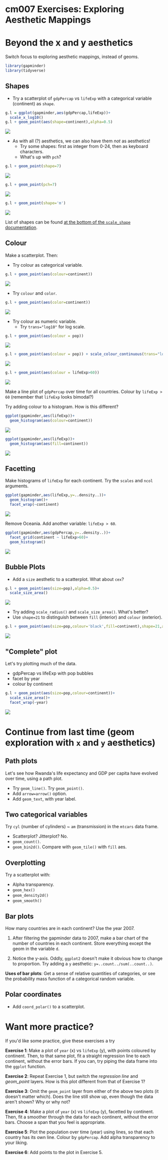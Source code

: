 cm007 Exercises: Exploring Aesthetic Mappings
================

Beyond the x and y aesthetics
=============================

Switch focus to exploring aesthetic mappings, instead of geoms.

``` r
library(gapminder)
library(tidyverse)
```

Shapes
------

-   Try a scatterplot of `gdpPercap` vs `lifeExp` with a categorical variable (continent) as `shape`.

``` r
g.l = ggplot(gapminder,aes(gdpPercap,lifeExp))+
  scale_x_log10()
g.l + geom_point(aes(shape=continent),alpha=0.5)
```

![](cm007-exercise_files/figure-markdown_github/unnamed-chunk-2-1.png)

-   As with all (?) aesthetics, we can also have them *not* as aesthetics!
    -   Try some shapes: first as integer from 0-24, then as keyboard characters.
    -   What's up with `pch`?

``` r
g.l + geom_point(shape=7)
```

![](cm007-exercise_files/figure-markdown_github/unnamed-chunk-3-1.png)

``` r
g.l + geom_point(pch=7)
```

![](cm007-exercise_files/figure-markdown_github/unnamed-chunk-3-2.png)

``` r
g.l + geom_point(shape='m')
```

![](cm007-exercise_files/figure-markdown_github/unnamed-chunk-3-3.png)

List of shapes can be found [at the bottom of the `scale_shape` documentation](https://ggplot2.tidyverse.org/reference/scale_shape.html).

Colour
------

Make a scatterplot. Then:

-   Try colour as categorical variable.

``` r
g.l + geom_point(aes(colour=continent))
```

![](cm007-exercise_files/figure-markdown_github/unnamed-chunk-4-1.png)

-   Try `colour` and `color`.

``` r
g.l + geom_point(aes(color=continent))
```

![](cm007-exercise_files/figure-markdown_github/unnamed-chunk-5-1.png)

-   Try colour as numeric variable.
    -   Try `trans="log10"` for log scale.

``` r
g.l + geom_point(aes(colour = pop))
```

![](cm007-exercise_files/figure-markdown_github/unnamed-chunk-6-1.png)

``` r
g.l + geom_point(aes(colour = pop)) + scale_colour_continuous(trans="log10")
```

![](cm007-exercise_files/figure-markdown_github/unnamed-chunk-6-2.png)

``` r
g.l + geom_point(aes(colour = lifeExp>60))
```

![](cm007-exercise_files/figure-markdown_github/unnamed-chunk-6-3.png)

Make a line plot of `gdpPercap` over time for all countries. Colour by `lifeExp > 60` (remember that `lifeExp` looks bimodal?)

Try adding colour to a histogram. How is this different?

``` r
ggplot(gapminder,aes(lifeExp))+
  geom_histogram(aes(colour=continent))
```

![](cm007-exercise_files/figure-markdown_github/unnamed-chunk-7-1.png)

``` r
ggplot(gapminder,aes(lifeExp))+
  geom_histogram(aes(fill=continent))
```

![](cm007-exercise_files/figure-markdown_github/unnamed-chunk-7-2.png)

Facetting
---------

Make histograms of `lifeExp` for each continent. Try the `scales` and `ncol` arguments.

``` r
ggplot(gapminder,aes(lifeExp,y=..density..))+
  geom_histogram()+
  facet_wrap(~continent)
```

![](cm007-exercise_files/figure-markdown_github/unnamed-chunk-8-1.png)

Remove Oceania. Add another variable: `lifeExp > 60`.

``` r
ggplot(gapminder,aes(gdpPercap,y=..density..))+
  facet_grid(continent ~ lifeExp>60)+
  geom_histogram()
```

![](cm007-exercise_files/figure-markdown_github/unnamed-chunk-9-1.png)

Bubble Plots
------------

-   Add a `size` aesthetic to a scatterplot. What about `cex`?

``` r
g.l + geom_point(aes(size=pop),alpha=0.5)+
  scale_size_area()
```

![](cm007-exercise_files/figure-markdown_github/unnamed-chunk-10-1.png)

-   Try adding `scale_radius()` and `scale_size_area()`. What's better?
-   Use `shape=21` to distinguish between `fill` (interior) and `colour` (exterior).

``` r
g.l + geom_point(aes(size=pop,colour='black',fill=continent),shape=21,alpha=0.5)
```

![](cm007-exercise_files/figure-markdown_github/unnamed-chunk-11-1.png)

"Complete" plot
---------------

Let's try plotting much of the data.

-   gdpPercap vs lifeExp with pop bubbles
-   facet by year
-   colour by continent

``` r
g.l + geom_point(aes(size=pop,colour=continent))+
  scale_size_area()+
  facet_wrap(~year)
```

![](cm007-exercise_files/figure-markdown_github/unnamed-chunk-12-1.png)

Continue from last time (geom exploration with `x` and `y` aesthetics)
======================================================================

Path plots
----------

Let's see how Rwanda's life expectancy and GDP per capita have evolved over time, using a path plot.

-   Try `geom_line()`. Try `geom_point()`.
-   Add `arrow=arrow()` option.
-   Add `geom_text`, with year label.

Two categorical variables
-------------------------

Try `cyl` (number of cylinders) ~ `am` (transmission) in the `mtcars` data frame.

-   Scatterplot? Jitterplot? No.
-   `geom_count()`.
-   `geom_bin2d()`. Compare with `geom_tile()` with `fill` aes.

Overplotting
------------

Try a scatterplot with:

-   Alpha transparency.
-   `geom_hex()`
-   `geom_density2d()`
-   `geom_smooth()`

Bar plots
---------

How many countries are in each continent? Use the year 2007.

1.  After filtering the gapminder data to 2007, make a bar chart of the number of countries in each continent. Store everything except the geom in the variable `d`.

2.  Notice the y-axis. Oddly, `ggplot2` doesn't make it obvious how to change to proportion. Try adding a `y` aesthetic: `y=..count../sum(..count..)`.

**Uses of bar plots**: Get a sense of relative quantities of categories, or see the probability mass function of a categorical random variable.

Polar coordinates
-----------------

-   Add `coord_polar()` to a scatterplot.

Want more practice?
===================

If you'd like some practice, give these exercises a try

**Exercise 1**: Make a plot of `year` (x) vs `lifeExp` (y), with points coloured by continent. Then, to that same plot, fit a straight regression line to each continent, without the error bars. If you can, try piping the data frame into the `ggplot` function.

**Exercise 2**: Repeat Exercise 1, but switch the *regression line* and *geom\_point* layers. How is this plot different from that of Exercise 1?

**Exercise 3**: Omit the `geom_point` layer from either of the above two plots (it doesn't matter which). Does the line still show up, even though the data aren't shown? Why or why not?

**Exercise 4**: Make a plot of `year` (x) vs `lifeExp` (y), facetted by continent. Then, fit a smoother through the data for each continent, without the error bars. Choose a span that you feel is appropriate.

**Exercise 5**: Plot the population over time (year) using lines, so that each country has its own line. Colour by `gdpPercap`. Add alpha transparency to your liking.

**Exercise 6**: Add points to the plot in Exercise 5.
